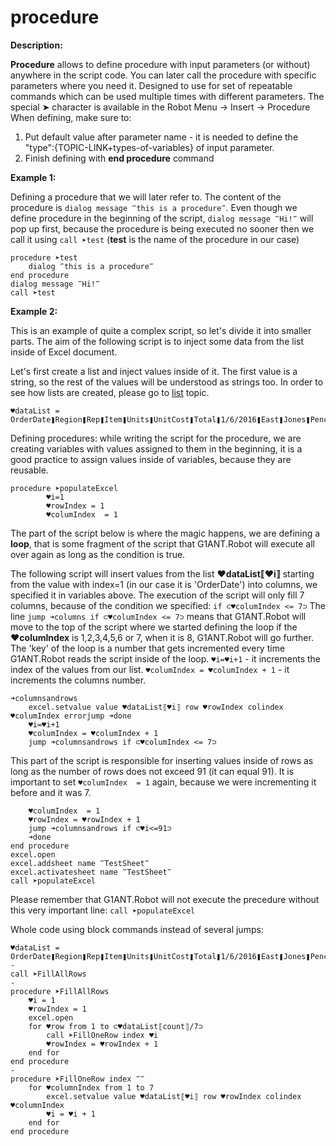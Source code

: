 # procedure

**Description:**

**Procedure** allows to define procedure with input parameters (or without) anywhere in the script code. You can later call the procedure with specific parameters where you need it. Designed to use for set of repeatable commands which can be used multiple times with different parameters. The special ➤ character is available in the Robot Menu -> Insert -> Procedure
When defining, make sure to:

1. Put default value after parameter name - it is needed to define the "type":{TOPIC-LINK+types-of-variables} of input parameter.
2. Finish defining with **end procedure** command

**Example 1:**

Defining a procedure that we will later refer to. The content of the procedure is `dialog message ‴this is a procedure‴`. Even though we define procedure in the beginning of the script, `dialog message ‴Hi!‴` will pop up first, because the procedure is being executed no sooner then we call it using `call ➤test` (**test** is the name of the procedure in our case)

```G1ANT
procedure ➤test
    dialog ‴this is a procedure‴
end procedure
dialog message ‴Hi!‴
call ➤test
```

**Example 2:**

This is an example of quite a complex script, so let's divide it into smaller parts. The aim of the following script is to inject some data from the list inside of Excel document.

Let's first create a list and inject values inside of it. The first value is a string, so the rest of the values will be understood as strings too. In order to see how lists are created, please go to [list](https://github.com/G1ANT-Robot/G1ANT.Manual/blob/master/G1ANT-Language/Structures/list.md)  topic.

```G1ANT
♥dataList = OrderDate❚Region❚Rep❚Item❚Units❚UnitCost❚Total❚1/6/2016❚East❚Jones❚Pencil❚95❚1.99❚189.05❚1/23/2016❚Central❚Kivell❚Binder❚50❚19.99❚999.50❚2/9/2016❚Central❚Jardine❚Pencil❚36❚4.99❚179.64❚2/26/2016❚Central❚Gill❚Pen❚27❚19.99❚539.73❚3/15/2016❚West❚Sorvino❚Pencil❚56❚2.99❚167.44❚4/1/2016❚East❚Jones❚Binder❚60❚4.99❚299.40❚4/18/2016❚Central❚Andrews❚Pencil❚75❚1.99❚149.25❚5/5/2016❚Central❚Jardine❚Pencil❚90❚4.99❚449.10❚5/22/2016❚West❚Thompson❚Pencil❚32❚1.99❚63.68❚6/8/2016❚East❚Jones❚Binder❚60❚8.99❚539.40❚6/25/2016❚Central❚Morgan❚Pencil❚90❚4.99❚449.10❚7/12/2016❚East❚Howard❚Binder❚29❚1.99❚57.71
```

Defining procedures: while writing the script for the procedure, we are creating variables with values assigned to them in the beginning, it is a good practice to assign values inside of variables, because they are reusable.

```G1ANT
procedure ➤populateExcel
        ♥i=1
        ♥rowIndex = 1
        ♥columIndex  = 1
```

The part of the script below is where the magic happens, we are defining a **loop**, that is some fragment of the script that G1ANT.Robot will execute all over again as long as the condition is true.

The following script will insert values from the list **♥dataList⟦♥i⟧** starting from the value with index=1 (in our case it is 'OrderDate') into columns, we specified it in variables above. The execution of the script will only fill 7 columns, because of the condition we specified:
`if ⊂♥columIndex <= 7⊃`
The line `jump ➜columns if ⊂♥columIndex <= 7⊃` means that G1ANT.Robot will move to the top of the script where we started defining the loop if the **♥columIndex** is 1,2,3,4,5,6 or 7, when it is 8, G1ANT.Robot will go further.
The 'key' of the loop is a number that gets incremented every time G1ANT.Robot reads the script inside of the loop.
`♥i=♥i+1` - it increments the index of the values from our list.
`♥columIndex = ♥columIndex + 1` - it increments the columns number.

```G1ANT
➜columnsandrows
    excel.setvalue value ♥dataList⟦♥i⟧ row ♥rowIndex colindex ♥columIndex errorjump ➜done
    ♥i=♥i+1
    ♥columIndex = ♥columIndex + 1
    jump ➜columnsandrows if ⊂♥columIndex <= 7⊃
```

This part of the script is responsible for inserting values inside of rows as long as the number of rows does not exceed 91 (it can equal 91). It is important to set  `♥columIndex  = 1` again, because we were incrementing it before and it was 7.  
   
```G1ANT
    ♥columIndex  = 1
    ♥rowIndex = ♥rowIndex + 1
    jump ➜columnsandrows if ⊂♥i<=91⊃
    ➜done
end procedure
excel.open
excel.addsheet name ‴TestSheet‴
excel.activatesheet name ‴TestSheet‴
call ➤populateExcel
```

Please remember that G1ANT.Robot will not execute the precedure without this very important line: `call ➤populateExcel`

Whole code using block commands instead of several jumps:

```G1ANT
♥dataList = OrderDate❚Region❚Rep❚Item❚Units❚UnitCost❚Total❚1/6/2016❚East❚Jones❚Pencil❚95❚1.99❚189.05❚1/23/2016❚Central❚Kivell❚Binder❚50❚19.99❚999.50❚2/9/2016❚Central❚Jardine❚Pencil❚36❚4.99❚179.64❚2/26/2016❚Central❚Gill❚Pen❚27❚19.99❚539.73❚3/15/2016❚West❚Sorvino❚Pencil❚56❚2.99❚167.44❚4/1/2016❚East❚Jones❚Binder❚60❚4.99❚299.40❚4/18/2016❚Central❚Andrews❚Pencil❚75❚1.99❚149.25❚5/5/2016❚Central❚Jardine❚Pencil❚90❚4.99❚449.10❚5/22/2016❚West❚Thompson❚Pencil❚32❚1.99❚63.68❚6/8/2016❚East❚Jones❚Binder❚60❚8.99❚539.40❚6/25/2016❚Central❚Morgan❚Pencil❚90❚4.99❚449.10❚7/12/2016❚East❚Howard❚Binder❚29❚1.99❚57.71
-
call ➤FillAllRows
-
procedure ➤FillAllRows
    ♥i = 1
    ♥rowIndex = 1
    excel.open
    for ♥row from 1 to ⊂♥dataList⟦count⟧/7⊃
        call ➤FillOneRow index ♥i
        ♥rowIndex = ♥rowIndex + 1
    end for
end procedure
-
procedure ➤FillOneRow index ‴‴
    for ♥columnIndex from 1 to 7
        excel.setvalue value ♥dataList⟦♥i⟧ row ♥rowIndex colindex ♥columnIndex
        ♥i = ♥i + 1
    end for
end procedure
```
